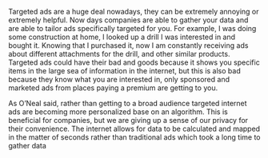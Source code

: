 Targeted ads are a huge deal nowadays, they can be extremely annoying or extremely helpful. Now days companies are able to gather your data and are able to tailor ads specifically targeted for you. For example, I was doing some construction at home, I looked up a drill I was interested in and bought it. Knowing that I purchased it, now I am constantly receiving ads about different attachments for the drill, and other similar products. Targeted ads could have their bad and goods because it shows you specific items in the large sea of information in the internet, but this is also bad because they know what you are interested in, only sponsored and marketed ads from places paying a premium are getting to you. 

As O’Neal said, rather than getting to a broad audience targeted internet ads are becoming more personalized base on an algorithm. This is beneficial for companies, but we are giving up a sense of our privacy for their convenience.  The internet allows for data to be calculated and mapped in the matter of seconds rather than traditional ads which took a long time to gather data
